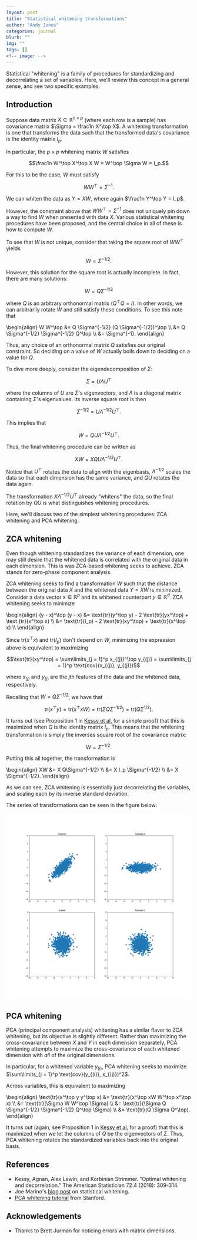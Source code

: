 ```yaml
---
layout: post
title: "Statistical whitening transformations"
author: "Andy Jones"
categories: journal
blurb: ""
img: ""
tags: []
<!-- image: -->
---
```


Statistical "whitening" is a family of procedures for standardizing and decorrelating a set of variables. Here, we'll review this concept in a general sense, and see two specific examples.

## Introduction

Suppose data matrix $X \in \mathbb{R}^{n \times p}$ (where each row is a sample) has covariance matrix $\Sigma = \frac1n X^\top X$. A whitening transformation is one that transforms the data such that the transformed data's covariance is the identity matrix $I_p$.

In particular, the $p \times p$ whitening matrix $W$ satisfies

$$\frac1n W^\top X^\top X W = W^\top \Sigma W = I_p.$$

For this to be the case, $W$ must satisfy

$$W W^\top = \Sigma^{-1}.$$

We can whiten the data as $Y = XW$, where again $\frac1n Y^\top Y = I_p$.

However, the constraint above that $W W^\top = \Sigma^{-1}$ does not uniquely pin down a way to find $W$ when presented with data $X$. Various statistical whitening procedures have been proposed, and the central choice in all of these is how to compute $W$.

To see that $W$ is not unique, consider that taking the square root of $W W^\top$ yields

$$W = \Sigma^{-1/2}.$$

However, this solution for the square root is actually incomplete. In fact, there are many solutions:

$$W = Q\Sigma^{-1/2}$$

where $Q$ is an arbitrary orthonormal matrix ($Q^\top Q = I$). In other words, we can arbitrarily rotate $W$ and still satisfy these conditions. To see this note that

\begin{align} W W^\top &= Q \Sigma^{-1/2} (Q \Sigma^{-1/2})^\top \\\ &= Q \Sigma^{-1/2} \Sigma^{-1/2} Q^\top \\\ &= \Sigma^{-1}. \end{align}

Thus, any choice of an orthonormal matrix $Q$ satisfies our original constraint. So deciding on a value of $W$ actually boils down to deciding on a value for $Q$.

To dive more deeply, consider the eigendecomposition of $\Sigma$:

$$\Sigma = U \Lambda U^\top$$

where the columns of $U$ are $\Sigma$'s eigenvectors, and $\Lambda$ is a diagonal matrix containing $\Sigma$'s eigenvalues. Its inverse square root is then

$$\Sigma^{-1/2} = U \Lambda^{-1/2} U^\top.$$

This implies that 

$$W = Q U \Lambda^{-1/2} U^\top.$$

Thus, the final whitening procedure can be written as 

$$XW = X Q U \Lambda^{-1/2} U^\top.$$

Notice that $U^\top$ rotates the data to align with the eigenbasis, $\Lambda^{-1/2}$ scales the data so that each dimension has the same variance, and $QU$ rotates the data again. 

The transformation $X \Lambda^{-1/2} U^\top$ already "whitens" the data, so the final rotation by $QU$ is what distinguishes whitening procedures. 

Here, we'll discuss two of the simplest whitening procedures: ZCA whitening and PCA whitening.

## ZCA whitening

Even though whitening standardizes the variance of each dimension, one may still desire that the whitened data is correlated with the original data in each dimension. This is was ZCA-based whitening seeks to achieve. ZCA stands for zero-phase component analysis.

ZCA whitening seeks to find a transformation $W$ such that the distance between the original data $X$ and the whitened data $Y = XW$ is minimized. Consider a data vector $x \in \mathbb{R}^p$ and its whitened counterpart $y \in \mathbb{R}^d$. ZCA whitening seeks to minimize

\begin{align} (y - x)^\top (y - x) &= \text{tr}(y^\top y) - 2 \text{tr}(yx^\top) + \text {tr}(x^\top x) \\\ &= \text{tr}(I_p) - 2 \text{tr}(xy^\top) + \text{tr}(x^\top x) \\\ \end{align}

Since $\text{tr}(x^\top x)$ and $\text{tr}(I_p)$ don't depend on $W$, minimizing the expression above is equivalent to maximizing 

$$\text{tr}(xy^\top) = \sum\limits_{j = 1}^p x_{(j)}^\top y_{(j)} = \sum\limits_{j = 1}^p \text{cov}(x_{(j)}, y_{(j)})$$

where $x_{(j)}$ and $y_{(j)}$ are the $j$th features of the data and the whitened data, respectively.

Recalling that $W = Q\Sigma^{-1/2}$, we have that

$$\text{tr}(x^\top y) = \text{tr}(x^\top x W) = \text{tr}(\Sigma Q \Sigma^{-1/2}) = \text{tr}(Q \Sigma^{1/2}).$$

It turns out (see Proposition 1 in [Kessy et al.](https://arxiv.org/pdf/1512.00809.pdf) for a simple proof) that this is maximized when $Q$ is the identity matrix $I_p$. This means that the whitening transformation is simply the inverses square root of the covariance matrix:

$$W = \Sigma^{-1/2}.$$

Putting this all together, the transformation is

\begin{align} XW &= X Q\Sigma^{-1/2} \\\ &= X I_p \Sigma^{-1/2} \\\ &= X \Sigma^{-1/2}. \end{align}

As we can see, ZCA whitening is essentially just decorrelating the variables, and scaling each by its inverse standard deviation.

The series of transformations can be seen in the figure below:

![zca_transformations](/assets/zca_transformations.png)


## PCA whitening

PCA (principal component analysis) whitening has a similar flavor to ZCA whitening, but its objective is slightly different. Rather than maximizing the cross-covariance between $X$ and $Y$ in each dimension separately, PCA whitening attempts to maximize the cross-covariance of each whitened dimension with _all_ of the original dimensions.

In particular, for a whitened variable $y_{(i)}$, PCA whitening seeks to maximize $\sum\limits_{j = 1}^p \text{cov}(y_{(i)}, x_{(j)})^2$.

Across variables, this is equivalent to maximizing

\begin{align} \text{tr}(x^\top y y^\top x) &= \text{tr}(x^\top xW W^\top x^\top x) \\\ &= \text{tr}(\Sigma W W^\top \Sigma) \\\ &= \text{tr}(\Sigma  Q \Sigma^{-1/2} \Sigma^{-1/2} Q^\top \Sigma) \\\ &= \text{tr}(Q \Sigma Q^\top). \end{align}

It turns out (again, see Proposition 1 in [Kessy et al.](https://arxiv.org/pdf/1512.00809.pdf) for a proof) that this is maximized when we let the columns of $Q$ be the eigenvectors of $\Sigma$. Thus, PCA whitening rotates the standardized variables back into the original basis.

## References

- Kessy, Agnan, Alex Lewin, and Korbinian Strimmer. "Optimal whitening and decorrelation." The American Statistician 72.4 (2018): 309-314.
- Joe Marino's [blog post](https://joelouismarino.github.io/posts/2017/08/statistical_whitening/) on statistical whitening.
- [PCA whitening tutorial](http://ufldl.stanford.edu/tutorial/unsupervised/PCAWhitening/) from Stanford.

## Acknowledgements
- Thanks to Brett Jurman for noticing errors with matrix dimensions.


